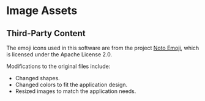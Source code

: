# Image Assets

## Third-Party Content

The emoji icons used in this software are from the project [Noto Emoji](https://github.com/googlefonts/noto-emoji), which is licensed under the Apache License 2.0.

Modifications to the original files include:
- Changed shapes.
- Changed colors to fit the application design.
- Resized images to match the application needs.
